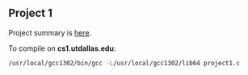 ## Project 1

Project summary is [here](./summary.md).

To compile on **cs1.utdallas.edu**:

```bash
/usr/local/gcc1302/bin/gcc -L/usr/local/gcc1302/lib64 project1.c
```

